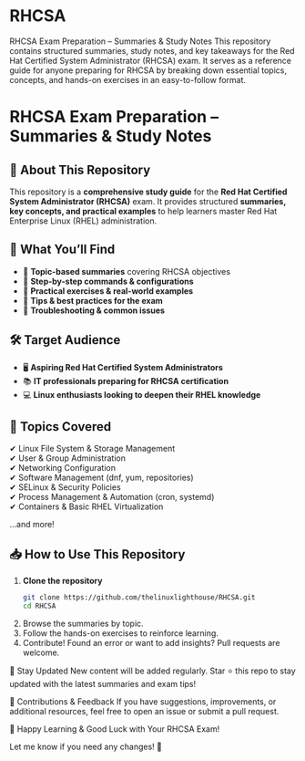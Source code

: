 # RHCSA
RHCSA Exam Preparation – Summaries &amp; Study Notes
This repository contains structured summaries, study notes, and key takeaways for the Red Hat Certified System Administrator (RHCSA) exam. It serves as a reference guide for anyone preparing for RHCSA by breaking down essential topics, concepts, and hands-on exercises in an easy-to-follow format.
# RHCSA Exam Preparation – Summaries & Study Notes

## 📌 About This Repository
This repository is a **comprehensive study guide** for the **Red Hat Certified System Administrator (RHCSA)** exam. It provides structured **summaries, key concepts, and practical examples** to help learners master Red Hat Enterprise Linux (RHEL) administration.

## 📂 What You’ll Find
- 🔹 **Topic-based summaries** covering RHCSA objectives
- 🔹 **Step-by-step commands & configurations**
- 🔹 **Practical exercises & real-world examples**
- 🔹 **Tips & best practices for the exam**
- 🔹 **Troubleshooting & common issues**

## 🛠 Target Audience
- 🖥 **Aspiring Red Hat Certified System Administrators**
- 📚 **IT professionals preparing for RHCSA certification**
- 💻 **Linux enthusiasts looking to deepen their RHEL knowledge**

## 📖 Topics Covered
✔ Linux File System & Storage Management  
✔ User & Group Administration  
✔ Networking Configuration  
✔ Software Management (dnf, yum, repositories)  
✔ SELinux & Security Policies  
✔ Process Management & Automation (cron, systemd)  
✔ Containers & Basic RHEL Virtualization  

…and more!

## 📥 How to Use This Repository
1. **Clone the repository**  
   ```bash
   git clone https://github.com/thelinuxlighthouse/RHCSA.git
   cd RHCSA
2. Browse the summaries by topic.
3. Follow the hands-on exercises to reinforce learning.
4. Contribute! Found an error or want to add insights? Pull requests are welcome.

📢 Stay Updated
New content will be added regularly. Star ⭐ this repo to stay updated with the latest summaries and exam tips!

🤝 Contributions & Feedback
If you have suggestions, improvements, or additional resources, feel free to open an issue or submit a pull request.

📌 Happy Learning & Good Luck with Your RHCSA Exam!

Let me know if you need any changes! 🚀
